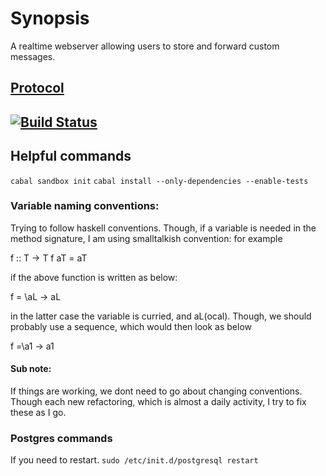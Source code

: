 # Synopsis

A realtime webserver allowing users to store and forward custom messages.

## [Protocol](Protocol.md)

## [![Build Status](https://travis-ci.org/dservgun/zya.svg?branch=master)](https://travis-ci.org/dservgun/zya)


## Helpful commands

``` cabal sandbox init ```
``` cabal install --only-dependencies --enable-tests ```

### Variable naming conventions:
Trying to follow haskell conventions. Though, if a variable is needed in the method signature, I am
using smalltalkish convention: for example

f :: T -> T
f aT = aT

if the above function is written as below:

f = \aL -> aL

in the latter case the variable is curried, and aL(ocal). Though, we should probably use a sequence, which
would then look as below

f =\a1 -> a1


#### Sub note:
If things are working, we dont need to go about changing conventions. Though each new refactoring,
which is almost a daily activity, I try to fix these as I go.

### Postgres commands
If you need to restart.
``` sudo /etc/init.d/postgresql restart ```

